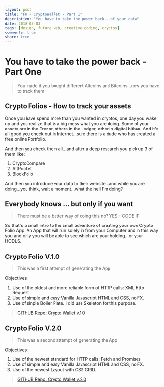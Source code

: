 ```yaml
---
layout: post
title: "FW - CryptoWallet - Part 1"
description: "You have to take the power back...of your data"
date: 2018-03-03
tags: [design, future web, creative coding, cryptos]
comments: true
share: true
---
```


# You have to take the power back - Part One

> You made it you bought different Altcoins and Bitcoins...now you have to track them

## Crypto Folios - How to track your assets

Once you have spend more than you wanted in cryptos, one day you wake up and you realize that is a big mess what you are doing. Some of your assets are in the Trezor, others in the Ledger, other in digital bitbox. And it's all good you check out in Internet...sure there is a dude who has created a free online Portfolio.

And then you check them all...and after a deep research you pick up 3 of them like:
1. CryptoCompare
2. AltPocket
3. BlockFolio

And then you introduce your data to their website...and while you are doing...you think, wait a moment...what the hell I'm doing?

## Everybody knows ... but only if you want

> There must be a better way of doing this no? YES - CODE IT

So that's a small intro to the small adventure of creating your own Crypto Folio App.
An App that will run solely in from your Computer and in this way you and only you will be able to see which are your holding...or your HODLS.

## Crypto Folio V.1.0

> This was a first attempt of generating the App

Objectives:

1. Use of the oldest and more reliable form of HTTP calls: XML Http Request
2. Use of simple and easy Vanilla Javascript HTML and CSS, no FX.
3. Use of sinple Boiler Plate. I did use Skeleton for this purpose.

> [GITHUB Repo: Crypto Wallet v.1.0](https://github.com/bernatferragut/Cryptos-VanillaJS)

## Crypto Folio V.2.0

> This was a second attempt of generating the App

Objectives:

1. Use of the newest standard for HTTP calls: Fetch and Promises
2. Use of simple and easy Vanilla Javascript HTML and CSS, no FX.
3. Use of the newest Layout with CSS GRID.

> [GITHUB Repo: Crypto Wallet v.2.0](https://github.com/bernatferragut/Cryptos-VanillaJS)
